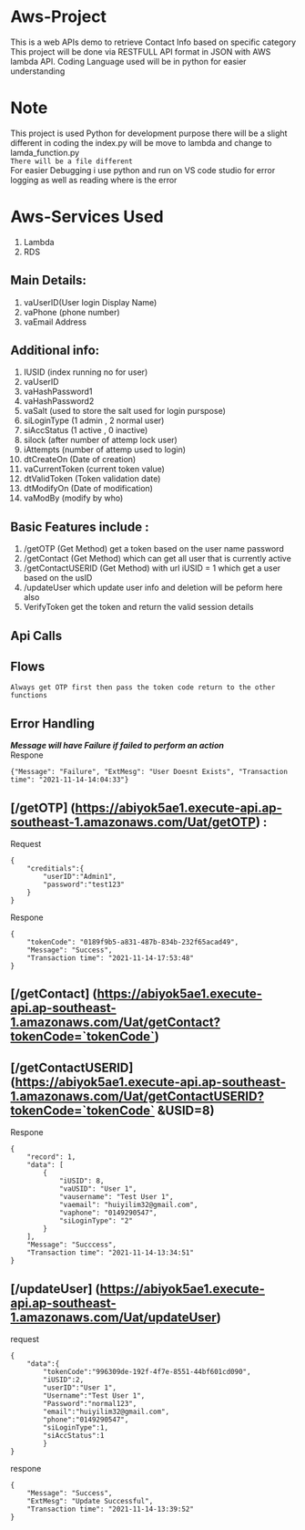 # Aws-Project
This is a web APIs demo to retrieve Contact Info based on specific category This project will be done via RESTFULL API format in JSON with AWS lambda API. Coding Language used will be in python for easier understanding

# Note
This project is used Python for development purpose there will be a slight different in coding the index.py will be move to lambda and change to lamda_function.py<br />
`There will be a file different`<br />
For easier Debugging i use python and run on VS code studio for error logging as well as reading where is the error


# Aws-Services Used
1. Lambda
2. RDS



## Main Details:
1. vaUserID(User login Display Name)
2. vaPhone (phone number)
3. vaEmail Address 

## Additional info:
1. IUSID (index running no for user)
2. vaUserID
3. vaHashPassword1
4. vaHashPassword2
5. vaSalt (used to store the salt used for login purspose)
6. siLoginType (1 admin , 2 normal user)
7. siAccStatus (1 active , 0 inactive)
8. silock (after number of attemp lock user)
9. iAttempts (number of attemp used to login)
10. dtCreateOn (Date of creation)
11. vaCurrentToken (current token value)
12. dtValidToken (Token validation date)
13. dtModifyOn (Date of modification)
14. vaModBy (modify by who)

## Basic Features include : 
1. /getOTP (Get Method) get a token based on the user name password 
2. /getContact (Get Method) which can get all user that is currently active
3. /getContactUSERID (Get Method) with url iUSID = 1 which get a user based on the usID
4. /updateUser which update user info and deletion will be peform here also
5. VerifyToken get the token and return the valid session details

## Api Calls
## Flows
`Always get OTP first then pass the token code return to the other functions`

## Error Handling
***Message will have Failure if failed to perform an action***<br />
Respone
```
{"Message": "Failure", "ExtMesg": "User Doesnt Exists", "Transaction time": "2021-11-14-14:04:33"}
```

## [/getOTP] (https://abiyok5ae1.execute-api.ap-southeast-1.amazonaws.com/Uat/getOTP) :
Request
```
{
    "creditials":{
        "userID":"Admin1",
        "password":"test123"
    }
}
```
Respone
```
{
    "tokenCode": "0189f9b5-a831-487b-834b-232f65acad49",
    "Message": "Success",
    "Transaction time": "2021-11-14-17:53:48"
}
```

## [/getContact] (https://abiyok5ae1.execute-api.ap-southeast-1.amazonaws.com/Uat/getContact?tokenCode=`tokenCode`)
    

## [/getContactUSERID] (https://abiyok5ae1.execute-api.ap-southeast-1.amazonaws.com/Uat/getContactUSERID?tokenCode=`tokenCode` &USID=8)
Respone
```
{
    "record": 1,
    "data": [
        {
            "iUSID": 8,
            "vaUSID": "User 1",
            "vausername": "Test User 1",
            "vaemail": "huiyilim32@gmail.com",
            "vaphone": "0149290547",
            "siLoginType": "2"
        }
    ],
    "Message": "Succcess",
    "Transaction time": "2021-11-14-13:34:51"
}
```
## [/updateUser] (https://abiyok5ae1.execute-api.ap-southeast-1.amazonaws.com/Uat/updateUser)
request
```
{
    "data":{
        "tokenCode":"996309de-192f-4f7e-8551-44bf601cd090",
        "iUSID":2,
        "userID":"User 1",
        "Username":"Test User 1",
        "Password":"normal123",
        "email":"huiyilim32@gmail.com",
        "phone":"0149290547",
        "siLoginType":1,
        "siAccStatus":1
        }
}
```
respone
```
{
    "Message": "Success",
    "ExtMesg": "Update Successful",
    "Transaction time": "2021-11-14-13:39:52"
}
```
